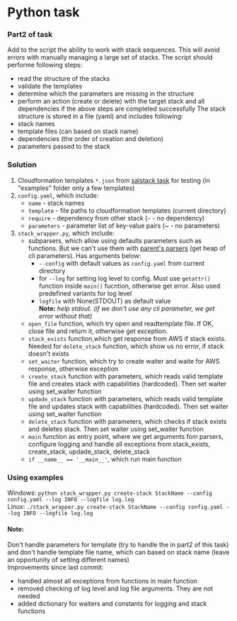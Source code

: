 # Python task
### Part2 of task
Add to the script the ability to work with stack sequences. This will avoid errors with manually managing a large set of stacks. The script should performe following steps:  
- read the structure of the stacks
- validate the templates
- determine which the parameters are missing in the structure
- perform an action (create or delete) with the target stack and all dependencies if the above steps are completed successfully
The stack structure is stored in a file (yaml) and  includes following:  
- stack names
- template files (can based on stack name)
- dependencies (the order of creation and deletion)
- parameters passed to the stack
### Solution
1. Cloudformation templates `*.json` from [salstack task](aws_training/final/cloudformation-stacks/README.md) for testing (in "examples" folder only a few templates)
2. `config.yaml`, which include:
   - `name` - stack names
   - `template` - file paths to cloudformation templates (current directory)
   - `require` - dependency from other stack (`~` - no dependency)
   - `parameters` - parameter list of key-value pairs (~ - no parameters)
3. `stack_wrapper.py`, which include:
   - subparsers, which allow using defaults parameters such as functions. But we can't use them with  [parent's parsers](https://docs.python.org/3/library/argparse.html#parents) (get heap of cli parameters). Has arguments below:
     - `--config` with default values as `config.yaml` from current directory
     - for `--log`  for setting log level to config. Must use `getattr()` function inside `main()` fucntion, otherwise get error. Also used predefined variants for log level
     - `logfile` with None(STDOUT) as default value  
  **Note:** _help stdout. (if we don't use any cli parameter, we get error without that)_
   - `open_file` function, which try open and readtemplate file. If OK, close file and return it, otherwise get exception. 
   - `stack_exists` function,which get response from AWS if stack exists. Needed for `delete_stack` function, which show us no error, if stack doesn't exists
   - `set_waiter` function, which try to create waiter and waite for AWS response, otherwise exception
   - `create_stack` function with parameters, which reads valid template file and creates stack with capabilities (hardcoded). Then set waiter using set_waiter function
   - `updade_stack` function with parameters, which reads valid template file and updates stack with capabilities (hardcoded). Then set waiter using set_waiter function
   - `delete_stack` function with parameters, which checks if stack exists and deletes stack. Then set waiter using set_waiter function
   - `main` function as entry point, where we get arguments fom parsers, configure logging and handle all exceptions from stack_exists, create_stack, updade_stack, delete_stack
   - `if __name__ == '__main__'`, which run main function  
### Using examples
Windows: `python stack_wrapper.py create-stack StackName --config config.yaml --log INFO --logfile log.log`  
Linux: `./stack_wrapper.py create-stack StackName --config config.yaml --log INFO --logfile log.log`  
#### Note:
Don't handle parameters for template (try to handle the in part2 of this task) and don't handle template file name, which can based on stack name (leave an opportunity of setting different names)  
Improvements since last commit:  
- handled almost all exceptions from functions in main function
- removed checking of log level and log file arguments. They are not needed
- added dictionary for waiters and constants for logging and stack functions
